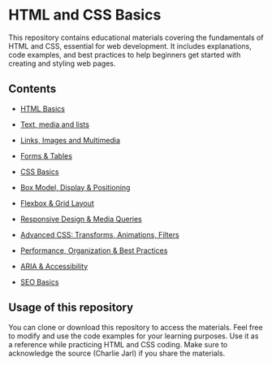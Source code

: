 # HTML and CSS Basics
This repository contains educational materials covering the fundamentals of HTML and CSS, essential for web development. It includes explanations, code examples, and best practices to help beginners get started with creating and styling web pages.
## Contents
- [HTML Basics](HTML_basics.md)
- [Text, media and lists](text_media_lists.md)
- [Links, Images and Multimedia](Links_Images_Multimedia.md)

- [Forms & Tables](forms_tables.md)
- [CSS Basics](css_basics.md)
- [Box Model, Display & Positioning](box_model_display_positioning.md)
- [Flexbox & Grid Layout](flexbox_grid_layout.md)
- [Responsive Design & Media Queries](responsive_design_media_queries.md)
- [Advanced CSS: Transforms, Animations, Filters](advanced_css_transforms_animations_filters.md)
- [Performance, Organization & Best Practices](performance_organization_best_practices.md)
- [ARIA & Accessibility](aria_accessibility.md)
- [SEO Basics](seo_basics.md)

## Usage of this repository
You can clone or download this repository to access the materials. Feel free to modify and use the code examples for your learning purposes.
Use it as a reference while practicing HTML and CSS coding.
Make sure to acknowledge the source (Charlie Jarl) if you share the materials.
